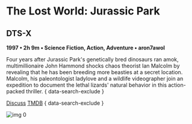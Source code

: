 # The Lost World: Jurassic Park

## DTS-X

**1997 • 2h 9m • Science Fiction, Action, Adventure • aron7awol**

Four years after Jurassic Park's genetically bred dinosaurs ran amok, multimillionaire John Hammond shocks chaos theorist Ian Malcolm by revealing that he has been breeding more beasties at a secret location. Malcolm, his paleontologist ladylove and a wildlife videographer join an expedition to document the lethal lizards' natural behavior in this action-packed thriller.
{ data-search-exclude }

[Discuss](https://www.avsforum.com/threads/bass-eq-for-filtered-movies.2995212/post-56894508)  [TMDB](https://www.themoviedb.org/movie/330)
{ data-search-exclude }

![img 0](https://i.imgur.com/fKiTH6j.jpg)

